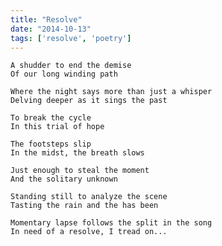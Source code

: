 ```yaml
---
title: "Resolve"
date: "2014-10-13"
tags: ['resolve', 'poetry']
---
```

    A shudder to end the demise
    Of our long winding path

    Where the night says more than just a whisper
    Delving deeper as it sings the past

    To break the cycle
    In this trial of hope

    The footsteps slip
    In the midst, the breath slows

    Just enough to steal the moment
    And the solitary unknown

    Standing still to analyze the scene
    Tasting the rain and the has been

    Momentary lapse follows the split in the song
    In need of a resolve, I tread on...
